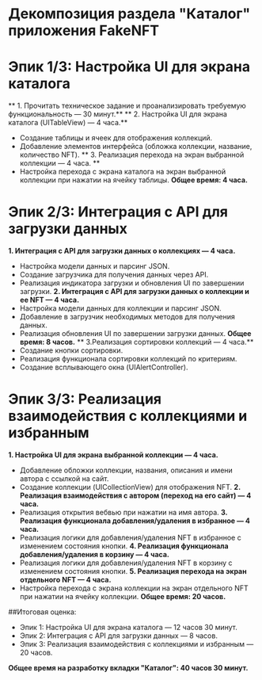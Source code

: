 # Декомпозиция раздела "Каталог" приложения FakeNFT

# Эпик 1/3: Настройка UI для экрана каталога
** 1. Прочитать техническое задание и проанализировать требуемую функциональность — 30 минут.**
** 2. Настройка UI для экрана каталога (UITableView) — 4 часа.**
- Создание таблицы и ячеек для отображения коллекций.
- Добавление элементов интерфейса (обложка коллекции, название, количество NFT).
** 3. Реализация перехода на экран выбранной коллекции — 4 часа. **
- Настройка перехода с экрана каталога на экран выбранной коллекции при нажатии на ячейку таблицы.
**Общее время: 4 часа.**

# Эпик 2/3: Интеграция с API для загрузки данных
**1. Интеграция с API для загрузки данных о коллекциях — 4 часа.**
- Настройка модели данных и парсинг JSON.
- Создание загрузчика для получения данных через API.
- Реализация индикатора загрузки и обновления UI по завершении загрузки.
**2. Интеграция с API для загрузки данных о коллекции и ее NFT — 4 часа.**
- Настройка модели данных для коллекции и парсинг JSON.
- Добавление в загрузчик необходимых методов для получения данных.
- Реализация обновления UI по завершении загрузки данных.
**Общее время: 8 часов.**
** 3.Реализация сортировки коллекций — 4 часа.**
- Создание кнопки сортировки.
- Реализация функционала сортировки коллекций по критериям.
- Создание всплывающего окна (UIAlertController).

# Эпик 3/3: Реализация взаимодействия с коллекциями и избранным
**1. Настройка UI для экрана выбранной коллекции — 4 часа.**
- Добавление обложки коллекции, названия, описания и имени автора с ссылкой на сайт.
- Создание коллекции (UICollectionView) для отображения NFT.
**2. Реализация взаимодействия с автором (переход на его сайт) — 4 часа.**
- Реализация открытия вебвью при нажатии на имя автора.
**3. Реализация функционала добавления/удаления в избранное — 4 часа.**
- Реализация логики для добавления/удаления NFT в избранное с изменением состояния кнопки.
**4. Реализация функционала добавления/удаления в корзину — 4 часа.**
- Реализация логики для добавления/удаления NFT в корзину с изменением состояния кнопки.
**5. Реализация перехода на экран отдельного NFT — 4 часа.**
- Настройка перехода с экрана коллекции на экран отдельного NFT при нажатии на ячейку коллекции.
**Общее время: 20 часов.**

##Итоговая оценка:
- Эпик 1: Настройка UI для экрана каталога — 12 часов 30 минут.
- Эпик 2: Интеграция с API для загрузки данных — 8 часов.
- Эпик 3: Реализация взаимодействия с коллекциями и избранным — 20 часов.

**Общее время на разработку вкладки "Каталог": 40 часов 30 минут.**



